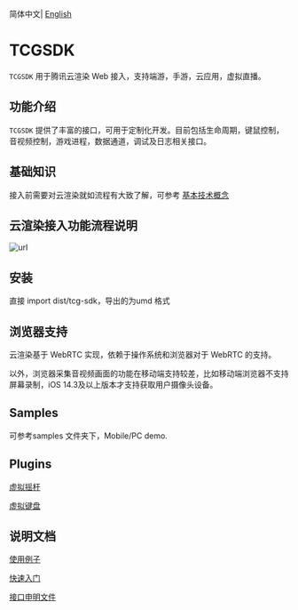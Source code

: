 简体中文| [English](README_EN-US.md)

# TCGSDK

`TCGSDK` 用于腾讯云渲染 Web 接入，支持端游，手游，云应用，虚拟直播。

## 功能介绍

`TCGSDK` 提供了丰富的接口，可用于定制化开发。目前包括生命周期，键鼠控制，音视频控制，游戏进程，数据通道，调试及日志相关接口。 

## 基础知识

接入前需要对云渲染就如流程有大致了解，可参考 [基本技术概念
](https://cloud.tencent.com/document/product/1547/75988)

## 云渲染接入功能流程说明

![url](https://ex.cloud-gaming.myqcloud.com/assets/images/docs/rcr-flow.png)

## 安装

直接 import dist/tcg-sdk，导出的为umd 格式

## 浏览器支持

云渲染基于 WebRTC 实现，依赖于操作系统和浏览器对于 WebRTC 的支持。

以外，浏览器采集音视频画面的功能在移动端支持较差，比如移动端浏览器不支持屏幕录制，iOS 14.3及以上版本才支持获取用户摄像头设备。

## Samples

可参考samples 文件夹下，Mobile/PC demo.

## Plugins

[虚拟摇杆](plugin/joystick/)

[虚拟键盘](plugin/keyboard/)

## 说明文档

[使用例子](samples/)

[快速入门](https://cloud.tencent.com/document/product/1162/46135)

[接口申明文件](dist/tcg-sdk//index.d.ts)

